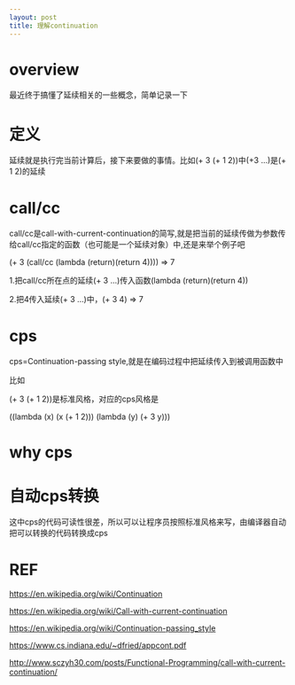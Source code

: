 ```yaml
---
layout: post
title: 理解continuation
---
```


# overview

最近终于搞懂了延续相关的一些概念，简单记录一下

# 定义

延续就是执行完当前计算后，接下来要做的事情。比如(+ 3 (+ 1 2))中(+3 ...)是(+ 1 2)的延续

# call/cc
call/cc是call-with-current-continuation的简写,就是把当前的延续传做为参数传给call/cc指定的函数（也可能是一个延续对象）中,还是来举个例子吧

(+ 3 (call/cc (lambda (return)(return 4)))) => 7

1.把call/cc所在点的延续(+ 3 ...)传入函数(lambda (return)(return 4))

2.把4传入延续(+ 3 ...)中，(+ 3 4) => 7

# cps
cps=Continuation-passing style,就是在编码过程中把延续传入到被调用函数中

比如

(+ 3 (+ 1 2))是标准风格，对应的cps风格是

((lambda (x) (x (+ 1 2))) (lambda (y) (+ 3 y)))

# why cps


# 自动cps转换

这中cps的代码可读性很差，所以可以让程序员按照标准风格来写，由编译器自动把可以转换的代码转换成cps

# REF

https://en.wikipedia.org/wiki/Continuation

https://en.wikipedia.org/wiki/Call-with-current-continuation

https://en.wikipedia.org/wiki/Continuation-passing_style

https://www.cs.indiana.edu/~dfried/appcont.pdf 

http://www.sczyh30.com/posts/Functional-Programming/call-with-current-continuation/
